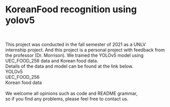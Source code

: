 # KoreanFood recognition using yolov5
<br>

This project was conducted in the fall semester of 2021 as a UNLV internship project. And this project is a personal project with feedback from the professor (Dr. Morrison). We trained the YOLOv5 model using UEC_FOOD_256 data and Korean food data. <br>
Details of the data and model can be found at the link below. <br>
YOLOv5<br>
UEC_FOOD_256<br>
Korean food data<br>
<br>
We welcome all opinions such as code and README grammar,<br>
so if you find any problems, please feel free to contact us.<br>
